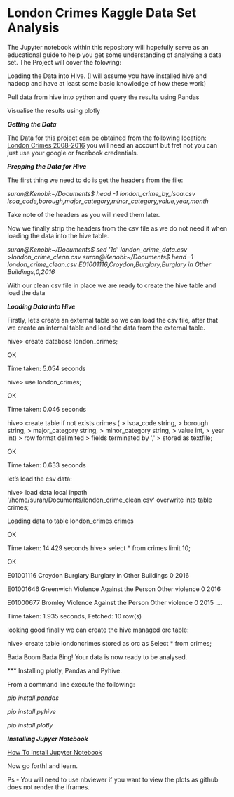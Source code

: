 # London Crimes Kaggle Data Set Analysis
The Jupyter notebook within this repository will hopefully serve as an educational guide to help you get some understanding of analysing a data set.
The Project will cover the folowing:

Loading the Data into Hive. (I will assume you have installed hive and hadoop and have at least some basic knowledge of how these work)

Pull data from  hive into python and query the results using Pandas

Visualise the results using plotly

***Getting the Data***

The Data for this project can be obtained from the following location: [London Crimes 2008-2016](https://www.kaggle.com/jboysen/london-crime)
you will need an account but fret not you can just use your google or facebook credentials. 

***Prepping the Data for Hive***

The first thing we need to do is get the headers from the file:

*suran@Kenobi:~/Documents$ head -1 london_crime_by_lsoa.csv*
*lsoa_code,borough,major_category,minor_category,value,year,month*

Take note of the headers as you will need them later. 

Now we finally strip the headers from the csv file as we do not need it when loading the data into the hive table.

*suran@Kenobi:~/Documents$ sed '1d' london_crime_data.csv >london_crime_clean.csv*
*suran@Kenobi:~/Documents$ head -1 london_crime_clean.csv* 
*E01001116,Croydon,Burglary,Burglary in Other Buildings,0,2016*

With our clean csv file in place we are ready to create the hive table and load the data

***Loading Data into Hive***

Firstly, let’s create an external table so we can load the csv file, after that we create an internal table and load the data from the external table.

hive> create database london_crimes;

OK

Time taken: 5.054 seconds

hive> use london_crimes;

OK

Time taken: 0.046 seconds

hive> create table if not exists crimes (
    > lsoa_code string,
    > borough string,
    > major_category string,
    > minor_category string,
    > value int,
    > year int)
    > row format delimited
    > fields terminated by ','
    > stored as textfile;

OK

Time taken: 0.633 seconds

let’s load the csv data:

hive> load data local inpath '/home/suran/Documents/london_crime_clean.csv' overwrite into table crimes;

Loading data to table london_crimes.crimes

OK


Time taken: 14.429 seconds
hive> select * from crimes limit 10;

OK

E01001116 Croydon Burglary Burglary in Other Buildings 0 2016

E01001646 Greenwich Violence Against the Person Other violence 0 2016

E01000677 Bromley Violence Against the Person Other violence 0 2015
....

Time taken: 1.935 seconds, Fetched: 10 row(s)

looking good finally we can create the hive managed orc table:

hive> create table londoncrimes stored as orc as Select * from crimes;

Bada Boom Bada Bing! Your data is now ready to be analysed. 

*** Installing plotly, Pandas and Pyhive.

From a command line  execute the following:

*pip install pandas*

*pip install pyhive*

*pip install plotly*

***Installing Jupyer Notebook***

[How To Install Jupyter Notebook ](http://jupyter.readthedocs.io/en/latest/install.html)


Now go forth! and learn. 

Ps - You will need to use nbviewer if you want to view the plots as github does not render the iframes. 

